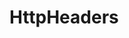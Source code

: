 #  HttpHeaders

<api-schema openapi-path="../../../src/main/resources/backend_flashpomo-openapi.yaml" name="HttpHeaders"/>
